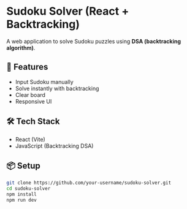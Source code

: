 # Sudoku Solver (React + Backtracking)

A web application to solve Sudoku puzzles using **DSA (backtracking algorithm)**.

## 🚀 Features
- Input Sudoku manually
- Solve instantly with backtracking
- Clear board
- Responsive UI

## 🛠 Tech Stack
- React (Vite)
- JavaScript (Backtracking DSA)

## 📦 Setup
```bash
git clone https://github.com/your-username/sudoku-solver.git
cd sudoku-solver
npm install
npm run dev
